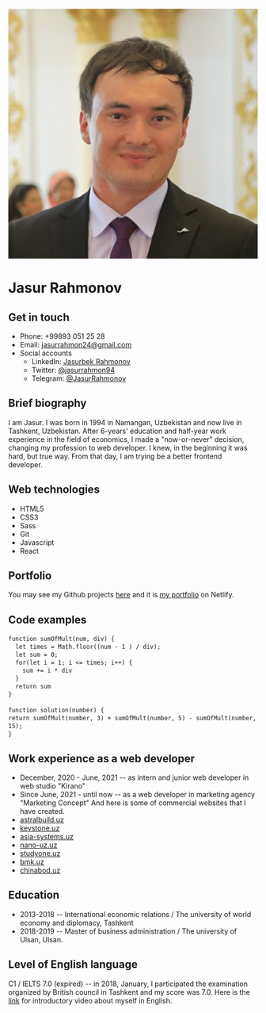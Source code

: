 ![Jasur Rahmonov](/jasur.jpg)

# Jasur Rahmonov

## Get in touch
* Phone:  +99893 051 25 28
* Email: jasurrahmon24@gmail.com
* Social accounts
  * LinkedIn: [Jasurbek Rahmonov](https://www.linkedin.com/in/jasurbek-rahmonov/)
  * Twitter: [@jasurrahmon94](https://twitter.com/jasurrahmon94)
  * Telegram: [@JasurRahmonov](https://t.me/JasurRahmonov)

## Brief biography
I am Jasur. I was born in 1994 in Namangan, Uzbekistan and now live in Tashkent, Uzbekistan. After 6-years' education and half-year work experience in the field of economics, I made a "now-or-never" decision, changing my profession to web developer. I knew, in the beginning it was hard, but true way. From that day, I am trying be a better frontend developer.

## Web technologies
* HTML5
* CSS3
* Sass
* Git
* Javascript
* React

## Portfolio
You may see my Github projects [here](https://github.com/jasurrahmon1994) and it is [my portfolio](https://jasurrahmonov.netlify.app/) on Netlify.
## Code examples

```
function sumOfMult(num, div) {
  let times = Math.floor((num - 1 ) / div);
  let sum = 0;
  for(let i = 1; i <= times; i++) {
    sum += i * div
  }
  return sum
}

function solution(number) {
return sumOfMult(number, 3) + sumOfMult(number, 5) - sumOfMult(number, 15);
}
```

## Work experience as a web developer
 * December, 2020 - June, 2021 -- as intern and junior web developer in web studio "Kirano"
 * Since June, 2021 - until now -- as a web developer in marketing agency "Marketing Concept"
 And here is some of commercial websites that I have created.
 * [astralbuild.uz](https://astralbuild.uz)
 * [keystone.uz](https://keystone.uz)
 * [asia-systems.uz](https://asia-systems.uz)
 * [nano-uz.uz](https://nano-uz.uz)
 * [studyone.uz](https://studyone.uz)
 * [bmk.uz](https://bmk.uz)
 * [chinabod.uz](https://chinabod.uz)

## Education
* 2013-2018 -- International economic relations / The university of world economy and diplomacy, Tashkent
* 2018-2019 -- Master of business administration / The university of Ulsan, Ulsan.

## Level of English language
C1 / IELTS 7.0 (expired) -- in 2018, January, I participated the examination organized by British council in Tashkent and my score was 7.0.
Here is the [link](https://youtu.be/RDS4ZWpXev4) for introductory video about myself in English.

